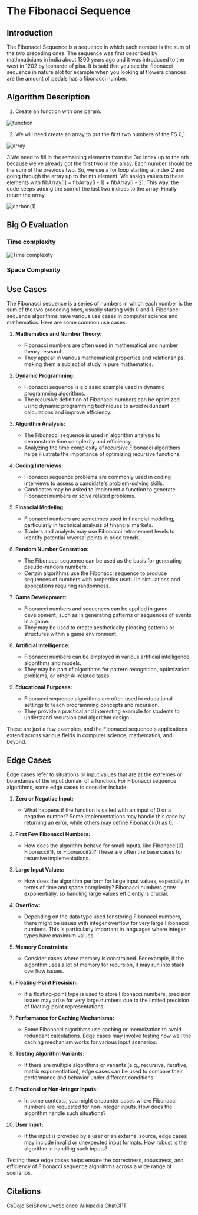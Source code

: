 # The Fibonacci Sequence

## Introduction

The Fibonacci Sequence is a sequence in which each number is the sum of the two preceding ones. The sequence was first described by mathmaticians in india about 1300 years ago and it was introduced to the west in 1202 by leonardo of pisa. It is said that you see the fibonacci sequence in nature alot for example when you looking at flowers chances are the amount of pedals has a fibonacci number.

## Algorithm Description

1. Create an function with one param.

![function](https://github.com/10-6-pursuit/independent-study-project-example/assets/145965056/3fb83e93-07b4-4a9b-811a-108aba6d0618)

2. We will need create an array to put the first two numbers of the FS 0,1.

![array](https://github.com/10-6-pursuit/independent-study-project-example/assets/145965056/1711b250-60c6-4fb7-bf5a-46eb20866eb6)

3.We need to fill in the remaining elements from the 3rd index up to the nth because we've already got the first two in the array. Each number should be the sum of the previous two. So, we use a for loop starting at index 2 and going through the array up to the nth element. We assign values to these elements with fibArray[i] = fibArray[i - 1] + fibArray[i - 2]. This way, the code keeps adding the sum of the last two indices to the array. Finally return the array.

![carbon(1)](https://github.com/10-6-pursuit/independent-study-project-example/assets/145965056/8cea7c93-be83-41fd-af0c-5e83746e9a7e)

## Big O Evaluation

### Time complexity

![Time complexity](https://github.com/10-6-pursuit/independent-study-project-example/assets/145965056/e9accc82-51fa-46b3-b717-004b61b18021)

### Space Complexity


## Use Cases

The Fibonacci sequence is a series of numbers in which each number is the sum of the two preceding ones, usually starting with 0 and 1. Fibonacci sequence algorithms have various use cases in computer science and mathematics. Here are some common use cases:

1. **Mathematics and Number Theory:**
   - Fibonacci numbers are often used in mathematical and number theory research.
   - They appear in various mathematical properties and relationships, making them a subject of study in pure mathematics.

2. **Dynamic Programming:**
   - Fibonacci sequence is a classic example used in dynamic programming algorithms.
   - The recursive definition of Fibonacci numbers can be optimized using dynamic programming techniques to avoid redundant calculations and improve efficiency.

3. **Algorithm Analysis:**
   - The Fibonacci sequence is used in algorithm analysis to demonstrate time complexity and efficiency.
   - Analyzing the time complexity of recursive Fibonacci algorithms helps illustrate the importance of optimizing recursive functions.

4. **Coding Interviews:**
   - Fibonacci sequence problems are commonly used in coding interviews to assess a candidate's problem-solving skills.
   - Candidates may be asked to implement a function to generate Fibonacci numbers or solve related problems.

5. **Financial Modeling:**
   - Fibonacci numbers are sometimes used in financial modeling, particularly in technical analysis of financial markets.
   - Traders and analysts may use Fibonacci retracement levels to identify potential reversal points in price trends.

6. **Random Number Generation:**
   - The Fibonacci sequence can be used as the basis for generating pseudo-random numbers.
   - Certain algorithms use the Fibonacci sequence to produce sequences of numbers with properties useful in simulations and applications requiring randomness.

7. **Game Development:**
   - Fibonacci numbers and sequences can be applied in game development, such as in generating patterns or sequences of events in a game.
   - They may be used to create aesthetically pleasing patterns or structures within a game environment.

8. **Artificial Intelligence:**
   - Fibonacci numbers can be employed in various artificial intelligence algorithms and models.
   - They may be part of algorithms for pattern recognition, optimization problems, or other AI-related tasks.

9. **Educational Purposes:**
   - Fibonacci sequence algorithms are often used in educational settings to teach programming concepts and recursion.
   - They provide a practical and interesting example for students to understand recursion and algorithm design.

These are just a few examples, and the Fibonacci sequence's applications extend across various fields in computer science, mathematics, and beyond.

## Edge Cases

Edge cases refer to situations or input values that are at the extremes or boundaries of the input domain of a function. For Fibonacci sequence algorithms, some edge cases to consider include:

1. **Zero or Negative Input:**
   - What happens if the function is called with an input of 0 or a negative number? Some implementations may handle this case by returning an error, while others may define Fibonacci(0) as 0.

2. **First Few Fibonacci Numbers:**
   - How does the algorithm behave for small inputs, like Fibonacci(0), Fibonacci(1), or Fibonacci(2)? These are often the base cases for recursive implementations.

3. **Large Input Values:**
   - How does the algorithm perform for large input values, especially in terms of time and space complexity? Fibonacci numbers grow exponentially, so handling large values efficiently is crucial.

4. **Overflow:**
   - Depending on the data type used for storing Fibonacci numbers, there might be issues with integer overflow for very large Fibonacci numbers. This is particularly important in languages where integer types have maximum values.

5. **Memory Constraints:**
   - Consider cases where memory is constrained. For example, if the algorithm uses a lot of memory for recursion, it may run into stack overflow issues.

6. **Floating-Point Precision:**
   - If a floating-point type is used to store Fibonacci numbers, precision issues may arise for very large numbers due to the limited precision of floating-point representations.

7. **Performance for Caching Mechanisms:**
   - Some Fibonacci algorithms use caching or memoization to avoid redundant calculations. Edge cases may involve testing how well the caching mechanism works for various input scenarios.

8. **Testing Algorithm Variants:**
   - If there are multiple algorithms or variants (e.g., recursive, iterative, matrix exponentiation), edge cases can be used to compare their performance and behavior under different conditions.

9. **Fractional or Non-Integer Inputs:**
   - In some contexts, you might encounter cases where Fibonacci numbers are requested for non-integer inputs. How does the algorithm handle such situations?

10. **User Input:**
    - If the input is provided by a user or an external source, edge cases may include invalid or unexpected input formats. How robust is the algorithm in handling such inputs?

Testing these edge cases helps ensure the correctness, robustness, and efficiency of Fibonacci sequence algorithms across a wide range of scenarios.

## Citations

[CsDojo](https://www.youtube.com/watch?v=D6xkbGLQesk)
[SciShow](https://www.youtube.com/watch?v=wTlw7fNcO-0)
[LiveScience](https://www.livescience.com/37470-fibonacci-sequence.html)
[Wikipedia](https://en.wikipedia.org/wiki/Fibonacci_sequence)
[ChatGPT](https://chat.openai.com/c/d8b72438-1c49-4b44-bf1b-75207d239b5f)